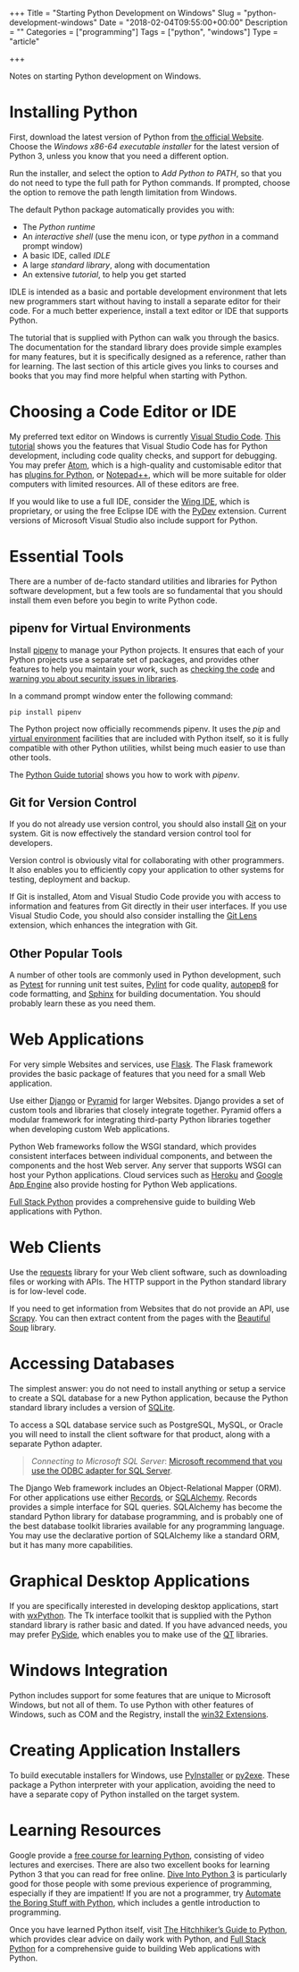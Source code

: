 +++
Title = "Starting Python Development on Windows"
Slug = "python-development-windows"
Date = "2018-02-04T09:55:00+00:00"
Description = ""
Categories = ["programming"]
Tags = ["python", "windows"]
Type = "article"

+++

Notes on starting Python development on Windows.

<!--more-->

# Installing Python #

First, download the latest version of Python from [the official
Website](http://www.python.org/). Choose the *Windows x86-64 executable installer* for the latest version of Python 3, unless you know that you need a different option.

Run the installer, and select the option to *Add Python to PATH*, so that you do not need to type the full path for Python commands. If prompted, choose the option to remove the path length limitation from Windows.

The default Python package automatically provides you with:

* The *Python runtime*
* An *interactive shell* (use the menu icon, or type _python_ in a
    command prompt window)
* A basic IDE, called *IDLE*
* A large *standard library*, along with documentation
* An extensive *tutorial*, to help you get started

IDLE is intended as a basic and portable development environment that
lets new programmers start without having to install a separate editor for their code. For a much better experience, install a text editor or IDE that supports Python.

The tutorial that is supplied with Python can walk you through the basics. The documentation for the standard library does provide simple examples for many features, but it is specifically designed as a reference, rather than for learning. The last section of this article gives you links to courses and books that you may find more helpful when starting with Python.

# Choosing a Code Editor or IDE #

 My preferred text editor on Windows is currently [Visual Studio Code](https://code.visualstudio.com). [This tutorial](https://code.visualstudio.com/docs/python/python-tutorial) shows you the features that Visual Studio Code has for Python development, including code quality checks, and support for debugging. You may prefer [Atom](https://atom.io/), which is a high-quality and customisable editor that has [plugins for Python](https://atom.io/packages/search?q=python), or [Notepad++](https://notepad-plus-plus.org/), which will be more suitable for older computers with limited resources. All of these editors are free.

 If you would like to use a full IDE, consider the [Wing IDE](http://www.wingware.com/), which is proprietary, or using the free Eclipse IDE with the [PyDev](http://www.pydev.org/) extension. Current versions of Microsoft Visual Studio also include support for Python.

# Essential Tools #

There are a number of de-facto standard utilities and libraries for
Python software development, but a few tools are so fundamental that you
should install them even before you begin to write Python code.

## pipenv for Virtual Environments ##

Install [pipenv](https://docs.pipenv.org/) to manage your Python projects. It ensures that each of your Python projects use a separate set of packages, and provides other features to help you maintain your work, such as [checking the code](https://docs.pipenv.org/advanced/#code-style-checking) and [warning you about security issues in libraries](https://docs.pipenv.org/advanced/#detection-of-security-vulnerabilities).

In a command prompt window enter the following command:

    pip install pipenv

The Python project now officially recommends pipenv. It uses the *pip* and [virtual environment](https://docs.python.org/3/tutorial/venv.html) facilities that are included with Python itself, so it is fully compatible with other Python utilities, whilst being much easier to use than other tools.

The [Python Guide tutorial](http://docs.python-guide.org/en/latest/dev/virtualenvs/) shows you how to work with *pipenv*.

## Git for Version Control ##

If you do not already use version control, you should also install [Git](http://git-scm.com/) on your
system. Git is now effectively the standard version control tool for developers.

Version control is obviously vital for collaborating with other programmers. It also enables you to efficiently copy your application to other systems for testing, deployment and backup.

If Git is installed, Atom and Visual Studio Code provide you with access to information and features from Git directly in their user interfaces. If you use Visual Studio Code, you should also consider installing the [Git Lens](https://marketplace.visualstudio.com/items?itemName=eamodio.gitlens) extension, which enhances the integration with Git.

## Other Popular Tools ##

A number of other tools are commonly used in Python development, such as
[Pytest](http://pytest.org) for running unit test suites,
[Pylint](https://www.pylint.org) for code quality, [autopep8](https://pypi.python.org/pypi/autopep8/) for code formatting, and
[Sphinx](http://sphinx.pocoo.org) for building documentation. You should
probably learn these as you need them.

# Web Applications #

For very simple Websites and services, use [Flask](http://flask.pocoo.org/). The Flask framework provides the basic package of features that you need for a small Web application.

Use either [Django](http://www.djangoproject.com/) or [Pyramid](https://trypyramid.com/) for larger Websites. Django provides a set of custom tools and libraries that closely integrate together. Pyramid offers a modular framework for integrating third-party Python libraries together when developing custom Web applications.

Python Web frameworks follow the WSGI standard, which provides consistent
interfaces between individual components, and between the components and
the host Web server. Any server that supports WSGI can host your Python applications. Cloud services such as [Heroku](https://www.heroku.com/) and [Google App Engine](https://cloud.google.com/appengine/) also provide hosting for Python Web applications.

[Full Stack Python](https://www.fullstackpython.com) provides a comprehensive guide to building Web applications with Python.

# Web Clients #

Use the [requests](http://docs.python-requests.org/en/master/) library for your  Web client software, such as downloading files or working with APIs. The HTTP support in the Python standard library is for low-level code.

If you need to get information from Websites that do not provide an API, use [Scrapy](https://doc.scrapy.org). You can then extract content from the pages with the [Beautiful Soup](https://www.crummy.com/software/BeautifulSoup/) library.

# Accessing Databases #

The simplest answer: you do not need to install anything or setup a
service to create a SQL database for a new Python application, because
the Python standard library includes a version of
[SQLite](http://www.sqlite.org/).

To access a SQL database service such
as PostgreSQL, MySQL, or Oracle you will need to install the client software
for that product, along with a separate Python adapter.

> *Connecting to Microsoft SQL Server*: [Microsoft recommend that you use the ODBC adapter for SQL Server](https://docs.microsoft.com/en-us/sql/connect/python/python-driver-for-sql-server).

The Django Web framework includes an Object-Relational Mapper (ORM). For other 
applications use either [Records](https://pypi.python.org/pypi/records/), or [SQLAlchemy](http://www.sqlalchemy.org/). Records provides a simple interface for SQL queries. SQLAlchemy has become the standard Python library for database programming, and is probably one of the best database toolkit libraries available for any programming language. You may use the declarative portion of SQLAlchemy like a standard ORM, but it has many more capabilities.

# Graphical Desktop Applications #

If you are specifically interested in developing desktop applications, start with [wxPython](http://wxpython.org/). The Tk interface toolkit that is supplied with the Python standard library is rather basic and dated. If you have advanced needs, you may prefer [PySide](https://wiki.qt.io/PySide), which enables you to make use of the [QT](https://www.qt.io/) libraries.

# Windows Integration #

Python includes support for some features that are unique to Microsoft Windows, but not all of them. To use Python with other features of Windows, such as COM and the Registry, install the [win32
Extensions](https://github.com/mhammond/pywin32).

# Creating Application Installers #

To build executable installers for Windows, use [PyInstaller](http://www.pyinstaller.org/) or [py2exe](http://www.py2exe.org/). These package a Python interpreter with your application, avoiding the need to have a separate copy of Python installed on the target system.

# Learning Resources #

Google provide a [free course for learning Python](https://developers.google.com/edu/python/), consisting of video lectures and exercises. There are also two excellent books for learning Python 3 that you can read for free online. [Dive Into Python
3](http://www.diveintopython3.net/) is particularly good for those people with some previous experience of
programming, especially if they are impatient! If you are not a programmer, try [Automate the Boring Stuff with Python](http://automatetheboringstuff.com/), which includes a gentle introduction to programming.

Once you have learned Python itself, visit [The Hitchhiker’s Guide to Python](http://docs.python-guide.org), which provides clear advice on daily work with Python, and [Full Stack Python](https://www.fullstackpython.com) for a comprehensive guide to building Web applications with Python.
